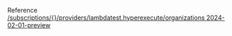 Reference [/subscriptions/{}/providers/lambdatest.hyperexecute/organizations 2024-02-01-preview](/Resources/mgmt-plane/L3N1YnNjcmlwdGlvbnMve30vcHJvdmlkZXJzL2xhbWJkYXRlc3QuaHlwZXJleGVjdXRlL29yZ2FuaXphdGlvbnM=/2024-02-01-preview.xml)
